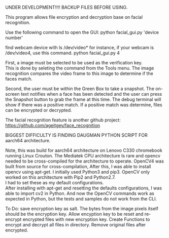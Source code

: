 UNDER DEVELOPMENT!!!!  BACKUP FILES BEFORE USING.  

This program allows file encryption and decryption base on facial recognition.

Use the following command to open the GUI:
python facial_gui.py 'device number'

find webcam device with ls /dev/video*
for instance, if your webcam is /dev/video4, use this command.
python facial_gui.py 4

First, a image must be selected to be used as the verification key.  
This is done by seleting the command from the Tools menu.
The image recognition compares the video frame to
this image to determine if the faces match.  

Second, the user must be within the Green Box to take a snapshot.  The on-screen text notifies when a face has been detected
and the user can press the Snapshot button to grab the frame at this time.  The debug terminal will show if there was 
a positive match. If a positive match was determine, files can be encrypted or decrypted.


The facial recognition feature is another github project:  https://github.com/ageitgey/face_recognition

BIGGEST DIFFICULTY IS FINDING DAUGMAN PYTHON SCRIPT FOR aarch64 architecture. 

Note, this was build for aarch64 architecture on Lenovo C330 chromebook running Linux Crouton.  The Mediatek CPU architecture
Is rare and opencv needed to be cross-compiled for the architecture to operate.
OpenCV4 was built from source for cross-compilation, After this, I was able to install opencv using apt-get. 
I initially used Python3 and pip3.
OpenCV only worked on this architecture with Pip2 and Python2.7.  
I had to set these as my default configurations.  
After installing with apt-get and resetting the defaults configurations, I was able to import cv2 in Python.
And now the OpenCV commands work as expected in Python, but the tests and samples do not work from the CLI.

To Do: 
save encryption key as salt.
The bytes from the image pixels itself should be the encryption key.
Allow encyption key to be reset and re-encrypt encrypted files with new encryption key.
Create Functions to encrypt and decrypt all files in directory.
Remove original files after encrypted.



